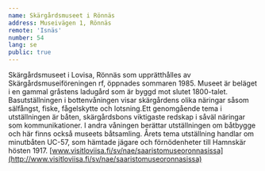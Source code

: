 ```yaml
---
name: Skärgårdsmuseet i Rönnäs
address: Museivägen 1, Rönnäs
remote: 'Isnäs'
number: 54
lang: se
public: true
---
```

Skärgårdsmuseet i Lovisa, Rönnäs som upprätthålles av Skärgårdsmuseiföreningen rf, öppnades sommaren 1985. Museet är beläget i en gammal gråstens ladugård som är byggd mot slutet 1800-talet. Basutställningen i bottenvåningen visar skärgårdens olika näringar såsom sälfångst, fiske, fågelskytte och lotsning.Ett genomgående tema i utställningen är båten, skärgårdsbons viktigaste redskap i såväl näringar som kommunikationer. I andra våningen berättar utställningen om båtbygge och här finns också museets båtsamling. Årets tema utställning handlar om minutbåten UC-57, som hämtade jägare och förnödenheter till Hamnskär hösten 1917.
[www.visitloviisa.fi/sv/nae/saaristomuseoronnasissa](http://www.visitloviisa.fi/sv/nae/saaristomuseoronnasissa)
